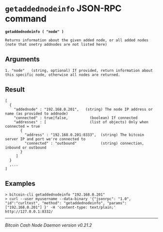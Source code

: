 `getaddednodeinfo` JSON-RPC command
===================================

**`getaddednodeinfo ( "node" )`**

```
Returns information about the given added node, or all added nodes
(note that onetry addnodes are not listed here)
```

Arguments
---------

```
1. "node"   (string, optional) If provided, return information about this specific node, otherwise all nodes are returned.
```

Result
------

```
[
  {
    "addednode" : "192.168.0.201",   (string) The node IP address or name (as provided to addnode)
    "connected" : true|false,          (boolean) If connected
    "addresses" : [                    (list of objects) Only when connected = true
       {
         "address" : "192.168.0.201:8333",  (string) The bitcoin server IP and port we're connected to
         "connected" : "outbound"           (string) connection, inbound or outbound
       }
     ]
  }
  ,...
]
```

Examples
--------

```
> bitcoin-cli getaddednodeinfo "192.168.0.201"
> curl --user myusername --data-binary '{"jsonrpc": "1.0", "id":"curltest", "method": "getaddednodeinfo", "params": ["192.168.0.201"] }' -H 'content-type: text/plain;' http://127.0.0.1:8332/
```

***

*Bitcoin Cash Node Daemon version v0.21.2*
